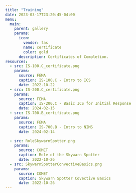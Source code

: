 ```yaml
---
title: "Training"
date: 2023-03-17T23:20:45-04:00
menu:
  main:
    parent: gallery
    params:
      icon:
        vendor: fas
        name: certificate
        color: gold
      description: Certificates of Completion.
resources:
  - src: IS-100.C_certificate.png
    params:
      source: FEMA
      caption: IS-100.C - Intro to ICS
      date: 2022-10-22
  - src: IS-200.C_certificate.png
    params:
      source: FEMA
      caption: IS-200.C - Basic ICS for Initial Response
      date: 2024-02-15
  - src: IS-700.B_certificate.png
    params:
      source: FEMA
      caption: IS-700.B - Intro to NIMS
      date: 2024-02-14

  - src: RoleSkywarnSpotter.png
    params:
      source: COMET
      caption: Role of the Skywarn Spotter
      date: 2022-10-26
  - src: SkywarnSpotterConvectiveBasics.png
    params:
      source: COMET
      caption: Skywarn Spotter Covective Basics
      date: 2022-10-26
---
```

